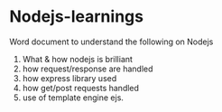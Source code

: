 # Nodejs-learnings

Word document to understand the following on Nodejs

1) What & how nodejs is brilliant
2) how request/response are handled
3) how express library used
4) how get/post requests handled
5) use of template engine ejs.

